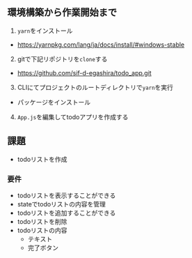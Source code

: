 ## 環境構築から作業開始まで
1. `yarn`をインストール
  - https://yarnpkg.com/lang/ja/docs/install/#windows-stable
2. gitで下記リポジトリを`clone`する
  - https://github.com/sif-d-egashira/todo_app.git
3. CLIにてプロジェクトのルートディレクトリで`yarn`を実行
  - パッケージをインストール
4. `App.js`を編集してtodoアプリを作成する

## 課題
- todoリストを作成

### 要件
- todoリストを表示することができる
- stateでtodoリストの内容を管理
- todoリストを追加することができる
- todoリストを削除
- todoリストの内容
  - テキスト
  - 完了ボタン

